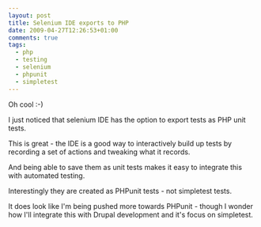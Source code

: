 ```yaml
---
layout: post
title: Selenium IDE exports to PHP
date: 2009-04-27T12:26:53+01:00
comments: true
tags:
  - php
  - testing
  - selenium
  - phpunit
  - simpletest
---
```


Oh cool :-)

I just noticed that selenium IDE has the option to export tests as PHP unit tests.

<!--more-->

This is great - the IDE is a good way to interactively build up tests by recording a set of actions and tweaking what it records.

And being able to save them as unit tests makes it easy to integrate this with automated testing.

Interestingly they are created as PHPunit tests - not simpletest tests.

It does look like I'm being pushed more towards PHPunit - though I wonder how I'll integrate this with Drupal development and it's focus on simpletest.
